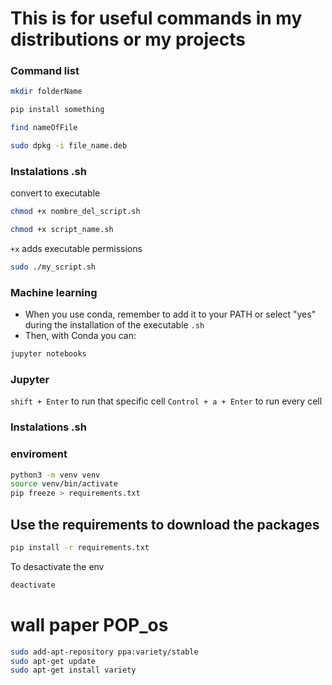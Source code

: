 # This is for useful commands in my distributions or my projects

### Command list

```bash
mkdir folderName
```
```bash 
pip install something
```
```bash 
find nameOfFile
```
```bash 
sudo dpkg -i file_name.deb
```

### Instalations .sh

convert to executable 
```bash 
chmod +x nombre_del_script.sh
```
```bash 
chmod +x script_name.sh
```
`+x` adds executable permissions
```bash
sudo ./my_script.sh 
```

### Machine learning
- When you use conda, remember to add it to your PATH or select "yes" during the installation of the executable `.sh`
- Then, with Conda you can:
```bash
jupyter notebooks
```

### Jupyter
`shift + Enter` to run that specific cell
`Control + a + Enter` to run every cell

### Instalations .sh

### enviroment 
```bash 
python3 -m venv venv
source venv/bin/activate
pip freeze > requirements.txt
```
## Use the requirements to download the packages
```bash
pip install -r requirements.txt 
```
To desactivate the env 
```bash
deactivate
```

# wall paper POP_os
```bash
sudo add-apt-repository ppa:variety/stable
sudo apt-get update
sudo apt-get install variety
```
